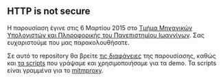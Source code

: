 HTTP is not secure
------------------

Η παρουσίαση έγινε στις 6 Μαρτίου 2015 στο [Τμήμα Μηχανικών Υπολογιστών και Πληροφορικής του Πανεπιστημίου Ιωαννίνων](http://www.cs.uoi.gr/). Σας ευχαριστούμε που μας παρακολουθήσατε.

Σε αυτό το repository θα βρείτε [τις διαφάνειες](slides.pdf) της παρουσίασης, καθώς και [τα scripts](scripts/) που γράψαμε και χρησιμοποιήσαμε για τα demo. Τα scripts είναι γραμμένα για το [mitmproxy](https://mitmproxy.org/).
